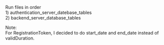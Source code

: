 Run files in order <br />
    1) authentication_server_datebase_tables <br />
    2) backend_server_database_tables <br />


Note: <br />
    For RegistrationToken, I decided to do start_date and end_date instead of validDuration. 
